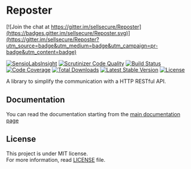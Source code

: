 # Reposter

[![Join the chat at https://gitter.im/sellsecure/Reposter](https://badges.gitter.im/sellsecure/Reposter.svg)](https://gitter.im/sellsecure/Reposter?utm_source=badge&utm_medium=badge&utm_campaign=pr-badge&utm_content=badge)

[![SensioLabsInsight](https://insight.sensiolabs.com/projects/f6f3ce01-ee54-478b-b095-f47774c86ec1/mini.png)](https://insight.sensiolabs.com/projects/f6f3ce01-ee54-478b-b095-f47774c86ec1)
[![Scrutinizer Code Quality](https://scrutinizer-ci.com/g/sellsecure/reposter/badges/quality-score.png?b=master)](https://scrutinizer-ci.com/g/sellsecure/reposter/?branch=master)
[![Build Status](https://travis-ci.org/sellsecure/Reposter.svg?branch=master)](https://travis-ci.org/sellsecure/Reposter)
[![Code Coverage](https://scrutinizer-ci.com/g/sellsecure/reposter/badges/coverage.png?b=master)](https://scrutinizer-ci.com/g/sellsecure/reposter/?branch=master)
[![Total Downloads](https://poser.pugx.org/sellsecure/reposter/downloads)](https://packagist.org/packages/sellsecure/reposter)
[![Latest Stable Version](https://poser.pugx.org/sellsecure/reposter/v/stable)](https://packagist.org/packages/sellsecure/reposter)
[![License](https://poser.pugx.org/sellsecure/reposter/license)](https://packagist.org/packages/sellsecure/reposter)

A library to simplify the communication with a HTTP RESTful API.

## Documentation

You can read the documentation starting from the [main documentation page](doc/index.md)

## License

This project is under MIT license.  
For more information, read [LICENSE](LICENSE) file.
